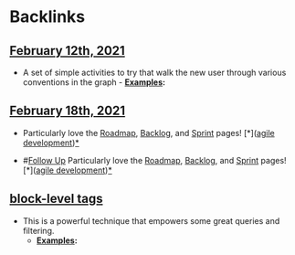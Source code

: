 
# Backlinks
## [February 12th, 2021](<February 12th, 2021.md>)
- A set of simple activities to try that walk the new user through various conventions in the graph
                            - **[Examples](<Examples.md>):**

## [February 18th, 2021](<February 18th, 2021.md>)
- Particularly love the [Roadmap](https://roamresearch.com/#/app/Datahike-Squad-Logs/page/jzJhiUFXk), [Backlog](https://roamresearch.com/#/app/Datahike-Squad-Logs/page/cXU68xJim), and [Sprint](https://roamresearch.com/#/app/Datahike-Squad-Logs/page/8qmDeH08U) pages! [*]([agile development](<agile development.md>))[*]([Examples](<Examples.md>))

- #[Follow Up](<Follow Up.md>) Particularly love the [Roadmap](https://roamresearch.com/#/app/Datahike-Squad-Logs/page/jzJhiUFXk), [Backlog](https://roamresearch.com/#/app/Datahike-Squad-Logs/page/cXU68xJim), and [Sprint](https://roamresearch.com/#/app/Datahike-Squad-Logs/page/8qmDeH08U) pages! [*]([agile development](<agile development.md>))[*]([Examples](<Examples.md>))

## [block-level tags](<block-level tags.md>)
- This is a powerful technique that empowers some great queries and filtering.
    - **[Examples](<Examples.md>):**


